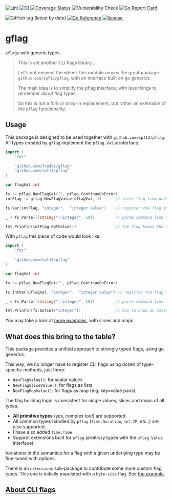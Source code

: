 ![Lint](https://github.com/fredbi/gflag/actions/workflows/01-golang-lint.yaml/badge.svg)
![CI](https://github.com/fredbi/gflag/actions/workflows/02-test.yaml/badge.svg)
[![Coverage Status](https://coveralls.io/repos/github/fredbi/gflag/badge.svg)](https://coveralls.io/github/fredbi/gflag)
![Vulnerability Check](https://github.com/fredbi/gflag/actions/workflows/03-govulncheck.yaml/badge.svg)
[![Go Report Card](https://goreportcard.com/badge/github.com/fredbi/gflag)](https://goreportcard.com/report/github.com/fredbi/gflag)

![GitHub tag (latest by date)](https://img.shields.io/github/v/tag/fredbi/gflag)
[![Go Reference](https://pkg.go.dev/badge/github.com/fredbi/gflag.svg)](https://pkg.go.dev/github.com/fredbi/gflag)
[![license](http://img.shields.io/badge/license/License-Apache-yellow.svg)](https://raw.githubusercontent.com/fredbi/go-cli/master/LICENSE.md)

# gflag

`pflags` with generic types.

> This is yet another CLI flags library...
>
> Let's not reinvent the wheel: this module reuses the great package `github.com/spf13/pflag`,
> with an interface built on go generics.
>
> The main idea is to simplify the pflag interface, with less things to remember about flag types.
>
> So this is not a fork or drop-in replacement, but rather an extension of the `pflag` functionality.

## Usage

This package is designed to be used together with `github.com/spf13/pflag`.
All types created by `gflag` implement the `pflag.Value` interface.

```go
import (
	"fmt"

	"github.com/fredbi/gflag"
	"github.com/spf13/pflag"
)

var flagVal int

fs := pflag.NewFlagSet("", pflag.ContinueOnError)
intFlag := gflag.NewFlagValue(&flagVal, 1)      // infer flag from underlying type int, with a default value

fs.Var(intFlag, "integer",  "integer value")    // register the flag in pflag flagset

_ = fs.Parse([]string{"--integer", 10})         // parse command line arguments

fmt.Println(intFlag.GetValue())                 // the flag knows the type of the value
```

With `pflag` this piece of code would look like:
```go
import (
	"fmt"

	"github.com/spf13/pflag"
)

var flagVal int

fs := pflag.NewFlagSet("", pflag.ContinueOnError)

fs.IntVar(&flagVal, "integer",  "integer value") // register the flag in pflag flagset

_ = fs.Parse([]string{"--integer", 10})         // parse command line arguments

fmt.Println(fs.GetInt("integer"))               // has to know an integer type is expected
```

You may take a look at [more examples](example_values_test.go), with slices and maps.

## What does this bring to the table?

This package provides a unified approach to strongly typed flags, using go generics.

This way, we no longer have to register CLI flags using dozen of type-specific methods, just three:
* `NewFlagValue()`: for scalar values
* `NewFlagSliceValue()`: for flags as lists
* `NewFlagMapValue()`: for flags as map (e.g. key=value pairs)

The flag building logic is consistent for single values, slices and maps of all types.

* **All primitive types** (yes, complex too!) are supported.
* All common types handled by `pflag` (`time.Duration`, `net.IP`, etc..) are also supported.
* I have also added `time.Time`
* Supprot extensions built for `pflag` (arbitrary types with the `pflag.Value` interface)


Variations in the semantics for a flag with a given underlying type may be fine-tuned with options.


There is an `extensions` sub-package to contribute some more custom flag types. 
This one is initially populated with a `byte-size` flag. See [the example](extensions/example_test.go).

## [About CLI flags](./docs/about.md)
